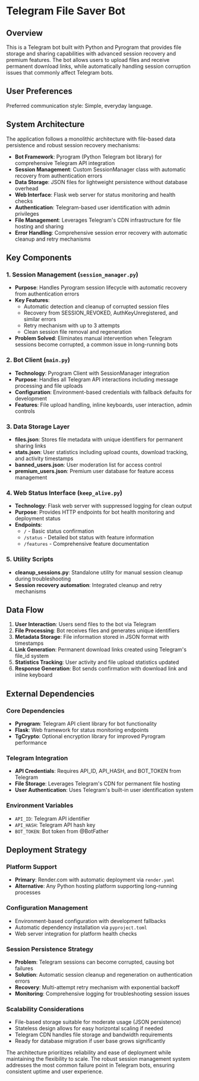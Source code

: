 # Telegram File Saver Bot

## Overview

This is a Telegram bot built with Python and Pyrogram that provides file storage and sharing capabilities with advanced session recovery and premium features. The bot allows users to upload files and receive permanent download links, while automatically handling session corruption issues that commonly affect Telegram bots.

## User Preferences

Preferred communication style: Simple, everyday language.

## System Architecture

The application follows a monolithic architecture with file-based data persistence and robust session recovery mechanisms:

- **Bot Framework**: Pyrogram (Python Telegram bot library) for comprehensive Telegram API integration
- **Session Management**: Custom SessionManager class with automatic recovery from authentication errors
- **Data Storage**: JSON files for lightweight persistence without database overhead
- **Web Interface**: Flask web server for status monitoring and health checks
- **Authentication**: Telegram-based user identification with admin privileges
- **File Management**: Leverages Telegram's CDN infrastructure for file hosting and sharing
- **Error Handling**: Comprehensive session error recovery with automatic cleanup and retry mechanisms

## Key Components

### 1. Session Management (`session_manager.py`)
- **Purpose**: Handles Pyrogram session lifecycle with automatic recovery from authentication errors
- **Key Features**: 
  - Automatic detection and cleanup of corrupted session files
  - Recovery from SESSION_REVOKED, AuthKeyUnregistered, and similar errors
  - Retry mechanism with up to 3 attempts
  - Clean session file removal and regeneration
- **Problem Solved**: Eliminates manual intervention when Telegram sessions become corrupted, a common issue in long-running bots

### 2. Bot Client (`main.py`)
- **Technology**: Pyrogram Client with SessionManager integration
- **Purpose**: Handles all Telegram API interactions including message processing and file uploads
- **Configuration**: Environment-based credentials with fallback defaults for development
- **Features**: File upload handling, inline keyboards, user interaction, admin controls

### 3. Data Storage Layer
- **files.json**: Stores file metadata with unique identifiers for permanent sharing links
- **stats.json**: User statistics including upload counts, download tracking, and activity timestamps
- **banned_users.json**: User moderation list for access control
- **premium_users.json**: Premium user database for feature access management

### 4. Web Status Interface (`keep_alive.py`)
- **Technology**: Flask web server with suppressed logging for clean output
- **Purpose**: Provides HTTP endpoints for bot health monitoring and deployment status
- **Endpoints**: 
  - `/` - Basic status confirmation
  - `/status` - Detailed bot status with feature information
  - `/features` - Comprehensive feature documentation

### 5. Utility Scripts
- **cleanup_sessions.py**: Standalone utility for manual session cleanup during troubleshooting
- **Session recovery automation**: Integrated cleanup and retry mechanisms

## Data Flow

1. **User Interaction**: Users send files to the bot via Telegram
2. **File Processing**: Bot receives files and generates unique identifiers
3. **Metadata Storage**: File information stored in JSON format with timestamps
4. **Link Generation**: Permanent download links created using Telegram's file_id system
5. **Statistics Tracking**: User activity and file upload statistics updated
6. **Response Generation**: Bot sends confirmation with download link and inline keyboard

## External Dependencies

### Core Dependencies
- **Pyrogram**: Telegram API client library for bot functionality
- **Flask**: Web framework for status monitoring endpoints
- **TgCrypto**: Optional encryption library for improved Pyrogram performance

### Telegram Integration
- **API Credentials**: Requires API_ID, API_HASH, and BOT_TOKEN from Telegram
- **File Storage**: Leverages Telegram's CDN for permanent file hosting
- **User Authentication**: Uses Telegram's built-in user identification system

### Environment Variables
- `API_ID`: Telegram API identifier
- `API_HASH`: Telegram API hash key
- `BOT_TOKEN`: Bot token from @BotFather

## Deployment Strategy

### Platform Support
- **Primary**: Render.com with automatic deployment via `render.yaml`
- **Alternative**: Any Python hosting platform supporting long-running processes

### Configuration Management
- Environment-based configuration with development fallbacks
- Automatic dependency installation via `pyproject.toml`
- Web server integration for platform health checks

### Session Persistence Strategy
- **Problem**: Telegram sessions can become corrupted, causing bot failures
- **Solution**: Automatic session cleanup and regeneration on authentication errors
- **Recovery**: Multi-attempt retry mechanism with exponential backoff
- **Monitoring**: Comprehensive logging for troubleshooting session issues

### Scalability Considerations
- File-based storage suitable for moderate usage (JSON persistence)
- Stateless design allows for easy horizontal scaling if needed
- Telegram CDN handles file storage and bandwidth requirements
- Ready for database migration if user base grows significantly

The architecture prioritizes reliability and ease of deployment while maintaining the flexibility to scale. The robust session management system addresses the most common failure point in Telegram bots, ensuring consistent uptime and user experience.